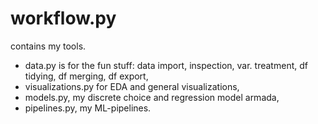 # workflow.py
contains my tools.

* data.py is for the fun stuff: data import, inspection, var. treatment, df tidying, df merging, df export,
* visualizations.py for EDA and general visualizations,
* models.py, my discrete choice and regression model armada,
* pipelines.py, my ML-pipelines.
